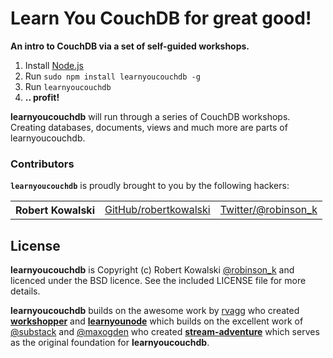 # Learn You CouchDB for great good!

**An intro to CouchDB via a set of self-guided workshops.**

  1. Install [Node.js](http://nodejs.org/)
  2. Run `sudo npm install learnyoucouchdb -g`
  3. Run `learnyoucouchdb`
  4. **.. profit!**

**learnyoucouchdb** will run through a series of CouchDB workshops. Creating databases, documents,
views and much more are parts of learnyoucouchdb.

### Contributors

<b><code>learnyoucouchdb</code></b> is proudly brought to you by the following hackers:

<table><tbody>
<tr><th align="left">Robert Kowalski</th><td><a href="https://github.com/robertkowalski">GitHub/robertkowalski</a></td><td><a href="http://twitter.com/robinson_k">Twitter/@robinson_k</a></td></tr>
</tbody></table>

## License

**learnyoucouchdb** is Copyright (c) Robert Kowalski [@robinson_k](https://twitter.com/robinson_k) and licenced under the BSD licence. See the included LICENSE file for more details.

**learnyoucouchdb** builds on the awesome work by [rvagg](https://github.com/rvagg) who created **[workshopper](https://github.com/rvagg/workshopper)** and **[learnyounode](https://github.com/rvagg/learnyounode)** which builds on the excellent work of [@substack](https://github.com/substack) and [@maxogden](https://github.com/maxogden) who created **[stream-adventure](https://github.com/substack/stream-adventure)** which serves as the original foundation for **learnyoucouchdb**.
